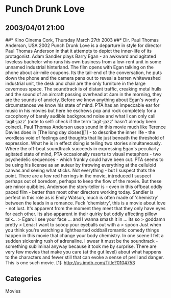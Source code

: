 # Punch Drunk Love
## 2003/04/01 21:00
##* Kino Cinema Cork, Thursday March 27th 2003
##* Dir. Paul Thomas Anderson, USA 2002
Punch Drunk Love is a departure in style for director Paul Thomas
Anderson in that it attempts to depict the inner-life of its
protagonist.  Adam Sandler plays Barry Egan - an awkward and agitated
loveless bachelor who runs his own business from a low-rent unit in
some unnamed industrial hinterland.
The film opens with Egan talking on the phone about air-mile coupons.
Its the tail-end of the conversation, he puts down the phone and the
camera pans out to reveal a barren whitewashed industrial unit, the
desk and chair are the only furniture in the large cavernous
space. The soundtrack is of distant traffic, creaking metal hulls and
the sound of an aircraft passing overhead at 4am in the morning, they
are the sounds of anxiety. Before we know anything about Egan's wordly
circumstances we know his state of mind.
PTA has an impeccable ear for music in his movies but here he eschews
pop and rock completely for a cacophony of barely audible background
noise and what I can only call 'agit-jazz' (note to self: check if the
term 'agit-jazz' hasn't already been coined). Paul Thomas Anderson
uses sound in this movie much like Terence Davies does in [The long
day closes][1] - to describe the inner life - the wordless void of
feelings and thoughts that lie just beneath the threshold of
expression.  What he is in effect doing is telling two stories
simultaneously.
Where the off-beat soundtrack succeeds in expressing Egan's peculiarly
agitated state of mind, PTA occasionally resorts to visual metaphors -
two psychedelic sequences - which frankly could have been cut. PTA
seems to be using his license as an auteur by throwing everything at
the celluloid canvas and seeing what sticks. Not everything - but I
suspect thats the point.  There are a few red herrings in the movie,
introduced I suspect perhaps out of boredom, perhaps to keep the flow
of the movie. But these are minor quibbles, Anderson the story-teller
is - even in this offbeat oddly paced film - better than most other
directors working today.
Sandler is perfect in this role as is Emily Watson, much is often made
of 'chemistry' between the leads in a romance. Fuck 'chemistry', this
is a movie about love - not lust.  It's apparent from the moment they
meet that they only have eyes for each other. Its also apparent in
their quirky but oddly affecting pillow talk...
    > Egan: I see your face ... and I wanna smash it in ... its so
    > goddamn pretty 
	 > Lena: I want to scoop your eyeballs out with a
    > spoon
Just when you think you're watching a lighthearted oddball romantic
comedy things happen in this movie that change your body chemistry. In
one scene I felt a sudden sickening rush of adrenaline.  I swear it
must be the soundtrack - something subliminal anyway because it took
me by surprise.  There are very few movies that make you care (at the
gut level) about what happens to the characters and fewer still that
can evoke a sense of peril and danger.
This is one such movie.
[1]: http://us.imdb.com/Title?0104753
## Categories
Movies
